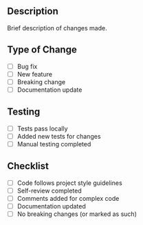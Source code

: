 ## Description
Brief description of changes made.

## Type of Change
- [ ] Bug fix
- [ ] New feature
- [ ] Breaking change
- [ ] Documentation update

## Testing
- [ ] Tests pass locally
- [ ] Added new tests for changes
- [ ] Manual testing completed

## Checklist
- [ ] Code follows project style guidelines
- [ ] Self-review completed
- [ ] Comments added for complex code
- [ ] Documentation updated
- [ ] No breaking changes (or marked as such)